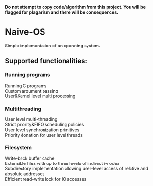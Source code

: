 **Do not attempt to copy code/algorithm from this project. You will be flagged for plagarism and there will be consequences.**

# Naive-OS
Simple implementation of an operating system.

## Supported functionalities:

### Running programs
Running C programs  
Custom argument passing  
User&Kernel level multi processing

### Multithreading
User level multi-threading  
Strict priority&FIFO scheduling policies  
User level synchronization primitives  
Priority donation for user level threads  

### Filesystem
Write-back buffer cache  
Extensible files with up to three levels of indirect i-nodes  
Subdirectory implementation allowing user-level access of relative and absolute addresses  
Efficient read-write lock for IO accesses
